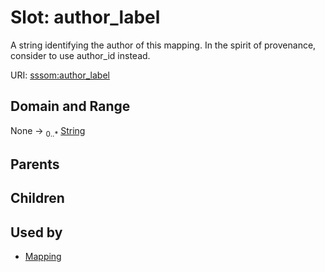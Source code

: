 
# Slot: author_label


A string identifying the author of this mapping. In the spirit of provenance, consider to use author_id instead.

URI: [sssom:author_label](https://w3id.org/sssom/author_label)


## Domain and Range

None &#8594;  <sub>0..\*</sub> [String](types/String.md)

## Parents


## Children


## Used by

 * [Mapping](Mapping.md)
